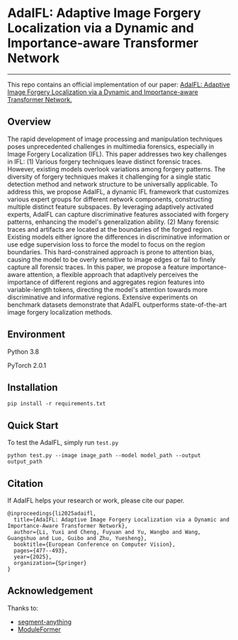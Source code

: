 # AdaIFL: Adaptive Image Forgery Localization via a Dynamic and Importance-aware Transformer Network
--------

This repo contains an official implementation of our paper: [AdaIFL: Adaptive Image Forgery Localization via a Dynamic and Importance-aware Transformer Network.](https://link.springer.com/chapter/10.1007/978-3-031-72775-7_27)

## Overview
The rapid development of image processing and manipulation techniques poses unprecedented challenges in multimedia forensics, especially in Image Forgery Localization (IFL). This paper addresses two key challenges in IFL: (1) Various forgery techniques leave distinct forensic traces. However, existing models overlook variations among forgery patterns. The diversity of forgery techniques makes it challenging for a single static detection method and network structure to be universally applicable. To address this, we propose AdaIFL, a dynamic IFL framework that customizes various expert groups for different network components, constructing multiple distinct feature subspaces. By leveraging adaptively activated experts, AdaIFL can capture discriminative features associated with forgery patterns, enhancing the model's generalization ability. (2) Many forensic traces and artifacts are located at the boundaries of the forged region. Existing models either ignore the differences in discriminative information or use edge supervision loss to force the model to focus on the region boundaries. This hard-constrained approach is prone to attention bias, causing the model to be overly sensitive to image edges or fail to finely capture all forensic traces. In this paper, we propose a feature importance-aware attention, a flexible approach that adaptively perceives the importance of different regions and aggregates region features into variable-length tokens, directing the model's attention towards more discriminative and informative regions. Extensive experiments on benchmark datasets demonstrate that AdaIFL outperforms state-of-the-art image forgery localization methods.

## Environment

Python 3.8

PyTorch 2.0.1

## Installation
```
pip install -r requirements.txt
```

## Quick Start
To test the AdaIFL, simply run ```test.py```

```
python test.py --image image_path --model model_path --output output_path
```

## Citation
If AdaIFL helps your research or work, please cite our paper.
```
@inproceedings{li2025adaifl,
  title={AdaIFL: Adaptive Image Forgery Localization via a Dynamic and Importance-Aware Transformer Network},
  author={Li, Yuxi and Cheng, Fuyuan and Yu, Wangbo and Wang, Guangshuo and Luo, Guibo and Zhu, Yuesheng},
  booktitle={European Conference on Computer Vision},
  pages={477--493},
  year={2025},
  organization={Springer}
}
```

## Acknowledgement
Thanks to:
- [segment-anything](https://github.com/facebookresearch/segment-anything)
- [ModuleFormer](https://github.com/IBM/ModuleFormer/tree/main)
